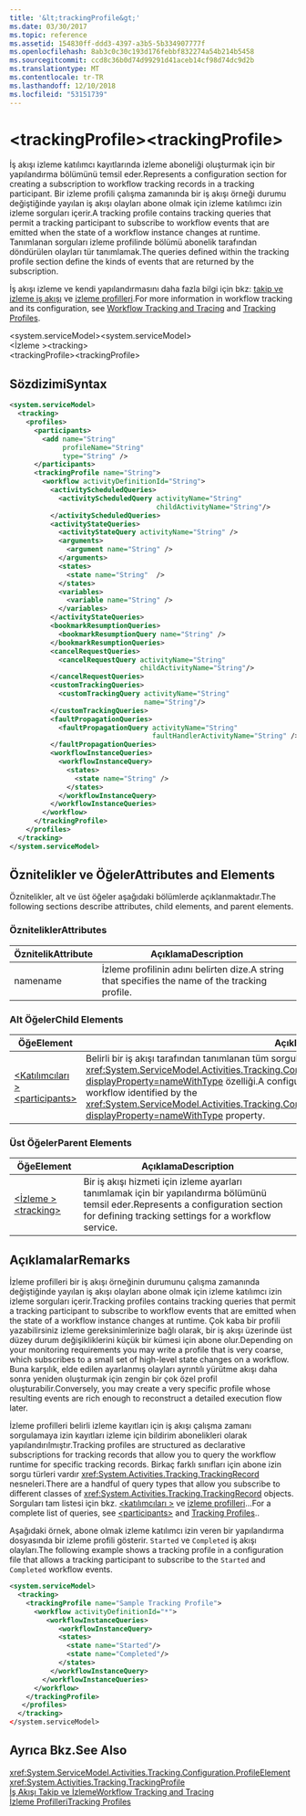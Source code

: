 ```yaml
---
title: '&lt;trackingProfile&gt;'
ms.date: 03/30/2017
ms.topic: reference
ms.assetid: 154830ff-ddd3-4397-a3b5-5b334907777f
ms.openlocfilehash: 8ab3c0c30c193d176febbf832274a54b214b5458
ms.sourcegitcommit: ccd8c36b0d74d99291d41aceb14cf98d74dc9d2b
ms.translationtype: MT
ms.contentlocale: tr-TR
ms.lasthandoff: 12/10/2018
ms.locfileid: "53151739"
---
```

# <a name="lttrackingprofilegt"></a><span data-ttu-id="9cbf7-102">&lt;trackingProfile&gt;</span><span class="sxs-lookup"><span data-stu-id="9cbf7-102">&lt;trackingProfile&gt;</span></span>
<span data-ttu-id="9cbf7-103">İş akışı izleme katılımcı kayıtlarında izleme aboneliği oluşturmak için bir yapılandırma bölümünü temsil eder.</span><span class="sxs-lookup"><span data-stu-id="9cbf7-103">Represents a configuration section for creating a subscription to workflow tracking records in a tracking participant.</span></span> <span data-ttu-id="9cbf7-104">Bir izleme profili çalışma zamanında bir iş akışı örneği durumu değiştiğinde yayılan iş akışı olayları abone olmak için izleme katılımcı izin izleme sorguları içerir.</span><span class="sxs-lookup"><span data-stu-id="9cbf7-104">A tracking profile contains tracking queries that permit a tracking participant to subscribe to workflow events that are emitted when the state of a workflow instance changes at runtime.</span></span> <span data-ttu-id="9cbf7-105">Tanımlanan sorguları izleme profilinde bölümü abonelik tarafından döndürülen olayları tür tanımlamak.</span><span class="sxs-lookup"><span data-stu-id="9cbf7-105">The queries defined within the tracking profile section define the kinds of events that are returned by the subscription.</span></span>  
  
 <span data-ttu-id="9cbf7-106">İş akışı izleme ve kendi yapılandırmasını daha fazla bilgi için bkz: [takip ve izleme iş akışı](../../../../../docs/framework/windows-workflow-foundation/workflow-tracking-and-tracing.md) ve [izleme profilleri](../../../../../docs/framework/windows-workflow-foundation/tracking-profiles.md).</span><span class="sxs-lookup"><span data-stu-id="9cbf7-106">For more information in workflow tracking and its configuration, see [Workflow Tracking and Tracing](../../../../../docs/framework/windows-workflow-foundation/workflow-tracking-and-tracing.md) and [Tracking Profiles](../../../../../docs/framework/windows-workflow-foundation/tracking-profiles.md).</span></span>  
  
<span data-ttu-id="9cbf7-107">\<system.serviceModel></span><span class="sxs-lookup"><span data-stu-id="9cbf7-107">\<system.serviceModel></span></span>  
<span data-ttu-id="9cbf7-108">\<İzleme ></span><span class="sxs-lookup"><span data-stu-id="9cbf7-108">\<tracking></span></span>  
<span data-ttu-id="9cbf7-109">\<trackingProfile></span><span class="sxs-lookup"><span data-stu-id="9cbf7-109">\<trackingProfile></span></span>  
  
## <a name="syntax"></a><span data-ttu-id="9cbf7-110">Sözdizimi</span><span class="sxs-lookup"><span data-stu-id="9cbf7-110">Syntax</span></span>  
  
```xml  
<system.serviceModel>
  <tracking>
    <profiles>
      <participants>
        <add name="String" 
             profileName="String" 
             type="String" />
      </participants>
      <trackingProfile name="String">
        <workflow activityDefinitionId="String">
          <activityScheduledQueries>
            <activityScheduledQuery activityName="String" 
                                    childActivityName="String"/>
          </activityScheduledQueries>
          <activityStateQueries>
            <activityStateQuery activityName="String" />
            <arguments>
              <argument name="String" />
            </arguments>
            <states>
              <state name="String"  />
            </states>
            <variables>
              <variable name="String" />
            </variables>
          </activityStateQueries>
          <bookmarkResumptionQueries>
            <bookmarkResumptionQuery name="String" />
          </bookmarkResumptionQueries>
          <cancelRequestQueries>
            <cancelRequestQuery activityName="String" 
                                childActivityName="String"/>
          </cancelRequestQueries>
          <customTrackingQueries>
            <customTrackingQuery activityName="String" 
                                 name="String"/>
          </customTrackingQueries>
          <faultPropagationQueries>
            <faultPropagationQuery activityName="String" 
                                   faultHandlerActivityName="String" />
          </faultPropagationQueries>
          <workflowInstanceQueries>
            <workflowInstanceQuery>
              <states>
                <state name="String" />
              </states>
            </workflowInstanceQuery>
          </workflowInstanceQueries>
        </workflow>
      </trackingProfile>
    </profiles>
  </tracking>
</system.serviceModel>  
```  
  
## <a name="attributes-and-elements"></a><span data-ttu-id="9cbf7-111">Öznitelikler ve Öğeler</span><span class="sxs-lookup"><span data-stu-id="9cbf7-111">Attributes and Elements</span></span>  
 <span data-ttu-id="9cbf7-112">Öznitelikler, alt ve üst öğeler aşağıdaki bölümlerde açıklanmaktadır.</span><span class="sxs-lookup"><span data-stu-id="9cbf7-112">The following sections describe attributes, child elements, and parent elements.</span></span>  
  
### <a name="attributes"></a><span data-ttu-id="9cbf7-113">Öznitelikler</span><span class="sxs-lookup"><span data-stu-id="9cbf7-113">Attributes</span></span>  
  
|<span data-ttu-id="9cbf7-114">Öznitelik</span><span class="sxs-lookup"><span data-stu-id="9cbf7-114">Attribute</span></span>|<span data-ttu-id="9cbf7-115">Açıklama</span><span class="sxs-lookup"><span data-stu-id="9cbf7-115">Description</span></span>|  
|---------------|-----------------|  
|<span data-ttu-id="9cbf7-116">name</span><span class="sxs-lookup"><span data-stu-id="9cbf7-116">name</span></span>|<span data-ttu-id="9cbf7-117">İzleme profilinin adını belirten dize.</span><span class="sxs-lookup"><span data-stu-id="9cbf7-117">A string that specifies the name of the tracking profile.</span></span>|  
  
### <a name="child-elements"></a><span data-ttu-id="9cbf7-118">Alt Öğeler</span><span class="sxs-lookup"><span data-stu-id="9cbf7-118">Child Elements</span></span>  
  
|<span data-ttu-id="9cbf7-119">Öğe</span><span class="sxs-lookup"><span data-stu-id="9cbf7-119">Element</span></span>|<span data-ttu-id="9cbf7-120">Açıklama</span><span class="sxs-lookup"><span data-stu-id="9cbf7-120">Description</span></span>|  
|-------------|-----------------|  
|[<span data-ttu-id="9cbf7-121">\<Katılımcıları ></span><span class="sxs-lookup"><span data-stu-id="9cbf7-121">\<participants></span></span>](../../../../../docs/framework/configure-apps/file-schema/windows-workflow-foundation/participants.md)|<span data-ttu-id="9cbf7-122">Belirli bir iş akışı tarafından tanımlanan tüm sorgularında içeren bir yapılandırma öğesi <xref:System.ServiceModel.Activities.Tracking.Configuration.ProfileWorkflowElement.ActivityDefinitionId%2A?displayProperty=nameWithType> özelliği.</span><span class="sxs-lookup"><span data-stu-id="9cbf7-122">A configuration element that contains all queries for a specific workflow identified by the <xref:System.ServiceModel.Activities.Tracking.Configuration.ProfileWorkflowElement.ActivityDefinitionId%2A?displayProperty=nameWithType> property.</span></span>|  
  
### <a name="parent-elements"></a><span data-ttu-id="9cbf7-123">Üst Öğeler</span><span class="sxs-lookup"><span data-stu-id="9cbf7-123">Parent Elements</span></span>  
  
|<span data-ttu-id="9cbf7-124">Öğe</span><span class="sxs-lookup"><span data-stu-id="9cbf7-124">Element</span></span>|<span data-ttu-id="9cbf7-125">Açıklama</span><span class="sxs-lookup"><span data-stu-id="9cbf7-125">Description</span></span>|  
|-------------|-----------------|  
|[<span data-ttu-id="9cbf7-126">\<İzleme ></span><span class="sxs-lookup"><span data-stu-id="9cbf7-126">\<tracking></span></span>](../../../../../docs/framework/configure-apps/file-schema/windows-workflow-foundation/tracking.md)|<span data-ttu-id="9cbf7-127">Bir iş akışı hizmeti için izleme ayarları tanımlamak için bir yapılandırma bölümünü temsil eder.</span><span class="sxs-lookup"><span data-stu-id="9cbf7-127">Represents a configuration section for defining tracking settings for a workflow service.</span></span>|  
  
## <a name="remarks"></a><span data-ttu-id="9cbf7-128">Açıklamalar</span><span class="sxs-lookup"><span data-stu-id="9cbf7-128">Remarks</span></span>  
 <span data-ttu-id="9cbf7-129">İzleme profilleri bir iş akışı örneğinin durumunu çalışma zamanında değiştiğinde yayılan iş akışı olayları abone olmak için izleme katılımcı izin izleme sorguları içerir.</span><span class="sxs-lookup"><span data-stu-id="9cbf7-129">Tracking profiles contains tracking queries that permit a tracking participant to subscribe to workflow events that are emitted when the state of a workflow instance changes at runtime.</span></span> <span data-ttu-id="9cbf7-130">Çok kaba bir profili yazabilirsiniz izleme gereksinimlerinize bağlı olarak, bir iş akışı üzerinde üst düzey durum değişikliklerini küçük bir kümesi için abone olur.</span><span class="sxs-lookup"><span data-stu-id="9cbf7-130">Depending on your monitoring requirements you may write a profile that is very coarse, which subscribes to a small set of high-level state changes on a workflow.</span></span> <span data-ttu-id="9cbf7-131">Buna karşılık, elde edilen ayarlanmış olayları ayrıntılı yürütme akışı daha sonra yeniden oluşturmak için zengin bir çok özel profil oluşturabilir.</span><span class="sxs-lookup"><span data-stu-id="9cbf7-131">Conversely, you may create a very specific profile whose resulting events are rich enough to reconstruct a detailed execution flow later.</span></span>  
  
 <span data-ttu-id="9cbf7-132">İzleme profilleri belirli izleme kayıtları için iş akışı çalışma zamanı sorgulamaya izin kayıtları izleme için bildirim abonelikleri olarak yapılandırılmıştır.</span><span class="sxs-lookup"><span data-stu-id="9cbf7-132">Tracking profiles are structured as declarative subscriptions for tracking records that allow you to query the workflow runtime for specific tracking records.</span></span> <span data-ttu-id="9cbf7-133">Birkaç farklı sınıfları için abone izin sorgu türleri vardır <xref:System.Activities.Tracking.TrackingRecord> nesneleri.</span><span class="sxs-lookup"><span data-stu-id="9cbf7-133">There are a handful of query types that allow you subscribe to different classes of <xref:System.Activities.Tracking.TrackingRecord> objects.</span></span> <span data-ttu-id="9cbf7-134">Sorguları tam listesi için bkz. [ \<katılımcıları >](../../../../../docs/framework/configure-apps/file-schema/windows-workflow-foundation/participants.md) ve [izleme profilleri](../../../../../docs/framework/windows-workflow-foundation/tracking-profiles.md)...</span><span class="sxs-lookup"><span data-stu-id="9cbf7-134">For a complete list of queries, see [\<participants>](../../../../../docs/framework/configure-apps/file-schema/windows-workflow-foundation/participants.md) and [Tracking Profiles](../../../../../docs/framework/windows-workflow-foundation/tracking-profiles.md)..</span></span>  
  
 <span data-ttu-id="9cbf7-135">Aşağıdaki örnek, abone olmak izleme katılımcı izin veren bir yapılandırma dosyasında bir izleme profili gösterir. `Started` ve `Completed` iş akışı olayları.</span><span class="sxs-lookup"><span data-stu-id="9cbf7-135">The following example shows a tracking profile in a configuration file that allows a tracking participant to subscribe to the `Started` and `Completed` workflow events.</span></span>  
  
```xml  
<system.serviceModel>  
  <tracking>    
    <trackingProfile name="Sample Tracking Profile">  
      <workflow activityDefinitionId="*">  
         <workflowInstanceQueries>  
            <workflowInstanceQuery>  
            <states>  
              <state name="Started"/>  
              <state name="Completed"/>  
            </states>  
          </workflowInstanceQuery>  
        </workflowInstanceQueries>  
      </workflow>  
    </trackingProfile>          
   </profiles>  
  </tracking>  
</system.serviceModel>  
```  
  
## <a name="see-also"></a><span data-ttu-id="9cbf7-136">Ayrıca Bkz.</span><span class="sxs-lookup"><span data-stu-id="9cbf7-136">See Also</span></span>  
 <xref:System.ServiceModel.Activities.Tracking.Configuration.ProfileElement>  
 <xref:System.Activities.Tracking.TrackingProfile>  
 [<span data-ttu-id="9cbf7-137">İş Akışı Takip ve İzleme</span><span class="sxs-lookup"><span data-stu-id="9cbf7-137">Workflow Tracking and Tracing</span></span>](../../../../../docs/framework/windows-workflow-foundation/workflow-tracking-and-tracing.md)  
 [<span data-ttu-id="9cbf7-138">İzleme Profilleri</span><span class="sxs-lookup"><span data-stu-id="9cbf7-138">Tracking Profiles</span></span>](../../../../../docs/framework/windows-workflow-foundation/tracking-profiles.md)
